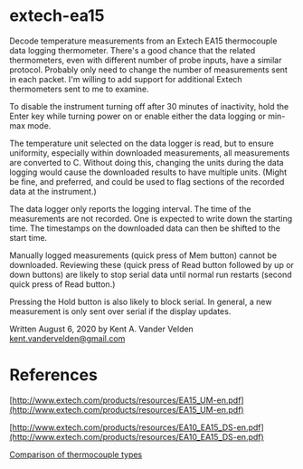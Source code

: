 # extech-ea15
Decode temperature measurements from an Extech EA15 thermocouple data logging thermometer. There's a good chance that the related thermometers, even with different number of probe inputs, have a similar protocol. Probably only need to change the number of measurements sent in each packet. I'm willing to add support for additional Extech thermometers sent to me to examine.

To disable the instrument turning off after 30 minutes of inactivity, hold the Enter key while turning power on or enable either the data logging or min-max mode.

The temperature unit selected on the data logger is read, but to ensure uniformity, especially within downloaded measurements, all measurements are converted to C. Without doing this, changing the units during the data logging would cause the downloaded results to have multiple units. (Might be fine, and preferred, and could be used to flag sections of the recorded data at the instrument.)

The data logger only reports the logging interval. The time of the measurements are not recorded. One is expected to write down the starting time. The timestamps on the downloaded data can then be shifted to the start time.

Manually logged measurements (quick press of Mem button) cannot be downloaded. Reviewing these (quick press of Read button followed by up or down buttons) are likely to stop serial data until normal run restarts (second quick press of Read button.)

Pressing the Hold button is also likely to block serial. In general, a new measurement is only sent over serial if the display updates.

Written August 6, 2020 by Kent A. Vander Velden kent.vandervelden@gmail.com

# References

[http://www.extech.com/products/resources/EA15_UM-en.pdf](http://www.extech.com/products/resources/EA15_UM-en.pdf)

[http://www.extech.com/products/resources/EA10_EA15_DS-en.pdf](http://www.extech.com/products/resources/EA10_EA15_DS-en.pdf)

[Comparison of thermocouple types](https://www.thermocoupleinfo.com/thermocouple-types.htm)
